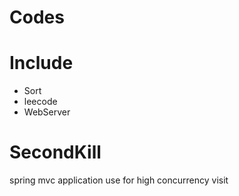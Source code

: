 # Codes
# Include
- Sort
- leecode
- WebServer


# SecondKill
spring mvc application use for high concurrency visit

